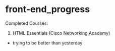 # front-end_progress
Completed Courses:
1. HTML Essentials (Cisco Networking Academy)

  - trying to be better than yesterday
